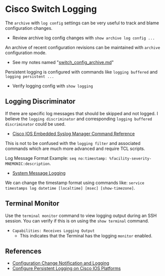 # Cisco Switch Logging

The `archive` with `log config` settings can be very useful to track and blame configuration changes.

* Review archive log config changes with `show archive log config ...`

An archive of recent configuration revisions can be maintained with `archive` configuration mode.

* See my notes named "[switch_config_archive.md][3]"

Persistent logging is configured with commands like `logging buffered` and `logging persistent ...`

* Verify logging config with `show logging`

## Logging Discriminator

If there are specific log messages that should be skipped and not logged. I believe the `logging discriminator` and corresponding `logging buffered discriminator` could be used.

* [Cisco IOS Embedded Syslog Manager Command Reference][4]

This is not to be confused with the `logging filter` and associated commands which are much more advanced and require TCL scripts.

Log Message Format Example: `seq no:timestamp: %facility-severity-MNEMONIC:description`.

* [System Message Logging][5]

We can change the timestamp format using commands like: `service timestamps log datetime [localtime] [msec] [show-timezone]`.

## Terminal Monitor

Use the `terminal monitor` command to view logging output during an SSH session. 
You can verify if this is on using the `show terminal` command.

* `Capabilities: Receives Logging Output`
  * This indicates that the Terminal has the logging `monitor` enabled.

## References

* [Configuration Change Notification and Logging][2]
* [Configure Persistent Logging on Cisco IOS Platforms][1]

[1]: https://www.cisco.com/c/en/us/support/docs/voice/telephony-signaling/212102-Configure-Persistent-Logging-on-Cisco-IO.html
[2]: https://www.cisco.com/c/en/us/td/docs/ios/ios_xe/fundamentals/configuration/guide/2_xe/cf_xe_book/cf_config-logger_xe.html
[3]: ./switch_config_archive.md
[4]: https://www.cisco.com/c/en/us/td/docs/ios-xml/ios/esm/command/esm-cr-book/esm-cr-a1.html
[5]: https://www.cisco.com/c/en/us/td/docs/routers/access/wireless/software/guide/SysMsgLogging.html
